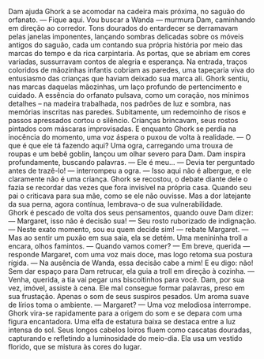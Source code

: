 Dam ajuda Ghork a se acomodar na cadeira mais próxima, no saguão do orfanato. 
— Fique aqui. Vou buscar a Wanda — murmura Dam, caminhando em direção ao corredor.
Tons dourados do entardecer se derramavam pelas janelas imponentes, lançando sombras delicadas sobre os móveis antigos do saguão, cada um contando sua própria história por meio das marcas do tempo e da rica carpintaria. As portas, que se abriam em cores variadas, sussurravam contos de alegria e esperança. Na entrada, traços coloridos de mãozinhas infantis cobriam as paredes, uma tapeçaria viva do entusiasmo das crianças que haviam deixado sua marca ali. Ghork sentiu, nas marcas daquelas mãozinhas, um laço profundo de pertencimento e cuidado. A essência do orfanato pulsava, como um coração, nos mínimos detalhes – na madeira trabalhada, nos padrões de luz e sombra, nas memórias inscritas nas paredes.
Subitamente, um redemoinho de risos e passos apressados cortou o silêncio. Crianças brincavam, seus rostos pintados com máscaras improvisadas. E enquanto Ghork se perdia na inocência do momento, uma voz áspera o puxou de volta à realidade.
— O que é que ele tá fazendo aqui? Uma ogra, carregando uma trouxa de roupas e um bebê goblin, lançou um olhar severo para Dam.
Dam inspira profundamente, buscando palavras. — Ele é meu...
— Devia ter perguntado antes de trazê-lo! — interrompeu a ogra. — Isso aqui não é albergue, e ele claramente não é uma criança.
Ghork se recostou, o debate diante dele o fazia se recordar das vezes que fora invisível na própria casa. Quando seu pai o criticava para sua mãe, como se ele não ouvisse. Mas a dor latejante da sua perna, agora contínua, lembrava-o de sua vulnerabilidade.  
Ghork é pescado de volta dos seus pensamentos, quando ouve Dam dizer:
— Margaret, isso não é decisão sua! — Seu rosto ruborizado de indignação.
— Neste exato momento, sou eu quem decide sim! — rebate Margaret. — Mas ao sentir um puxão em sua saia, ela se detém. Uma menininha troll a encara, olhos famintos. — Quando vamos comer?
— Em breve, querida — responde Margaret, com uma voz mais doce, mas logo retoma sua postura rígida. — Na ausência de Wanda, essa decisão cabe a mim! E eu digo: não! 
Sem dar espaço para Dam retrucar, ela guia a troll em direção à cozinha.
— Venha, querida, a tia vai pegar uns biscoitinhos para você.
Dam, por sua vez, imóvel, assiste à cena. Ele mal consegue formar palavras, preso em sua frustação. Apenas o som de seus suspiros pesados.
Um aroma suave de lírios toma o ambiente.
— Margaret? — Uma voz melodiosa interrompe.
Ghork vira-se rapidamente para a origem do som e se depara com uma figura encantadora. Uma elfa de estatura baixa se destaca entre a luz intensa do sol. Seus longos cabelos loiros fluem como cascatas douradas, capturando e refletindo a luminosidade do meio-dia. Ela usa um vestido florido, que se mistura às cores do lugar.